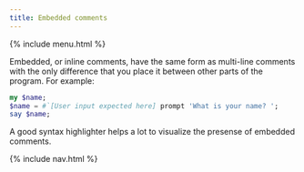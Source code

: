 ```yaml
---
title: Embedded comments
---
```


{% include menu.html %}

Embedded, or inline comments, have the same form as multi-line comments with the only difference that you place it between other parts of the program. For example:

```raku
my $name;
$name = #`[User input expected here] prompt 'What is your name? ';
say $name;
```

A good syntax highlighter helps a lot to visualize the presense of embedded comments.

{% include nav.html %}
